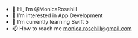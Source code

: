 - 👋 Hi, I’m @MonicaRosehill
- 👀 I’m interested in App Development
- 🌱 I’m currently learning Swift 5
- 📫 How to reach me monica.rosehill@gmail.com

<!---
MonicaRosehill/MonicaRosehill is a ✨ special ✨ repository because its `README.md` (this file) appears on your GitHub profile.
You can click the Preview link to take a look at your changes.
--->
